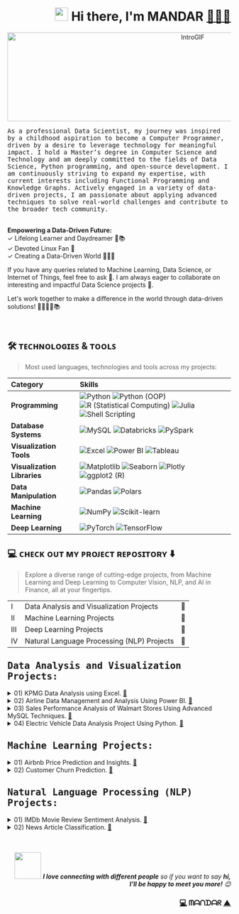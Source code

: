 <h1 align="Right"><img src="https://raw.githubusercontent.com/aemmadi/aemmadi/master/wave.gif" width="30px"> Hi there, I'm MANDAR <a href="#-ᴄʜᴇᴄᴋ-ᴏᴜᴛ-ᴍʏ-ᴘʀᴏᴊᴇᴄᴛ-ʀᴇᴘᴏꜱɪᴛᴏʀʏ-%EF%B8%8F">🧑🏽‍💻</a></h1>


<p align="center">
  <img src="https://github.com/MandarKURUNDWADE/MandarKURUNDWADE/blob/main/IntroGIF_speed.gif" alt="IntroGIF" width="820" height="200">
</p>


<samp>
As a professional Data Scientist, my journey was inspired by a childhood aspiration to become a Computer Programmer, driven by a desire to leverage technology for meaningful impact. I hold a Master’s degree in Computer Science and Technology and am deeply committed to the fields of Data Science, Python programming, and open-source development. I am continuously striving to expand my expertise, with current interests including Functional Programming and Knowledge Graphs. Actively engaged in a variety of data-driven projects, I am passionate about applying advanced techniques to solve real-world challenges and contribute to the broader tech community.
</samp>
<br><br>

**Empowering a Data-Driven Future:** <br>
✓ Lifelong Learner and Daydreamer 🌱📚 <br>
✓ Devoted Linux Fan 🐧 <br>
✓ Creating a Data-Driven World 🌋🏃‍♂️ <br>

If you have any queries related to Machine Learning, Data Science, or Internet of Things, feel free to ask 💬. I am always eager to collaborate on interesting and impactful Data Science projects 👯.

Let's work together to make a difference in the world through data-driven solutions! 🌋🏃‍♂️🌱📚

<br>

<h2 align="Left">🛠 ᴛᴇᴄʜɴᴏʟᴏɢɪᴇꜱ & ᴛᴏᴏʟꜱ</h2>

> Most used languages, technologies and tools across my projects:

| Category               | Skills |
|:-----------------------|:-------|
| **Programming**         | ![Python](https://img.shields.io/badge/Python-3776AB?style=flat&logo=python&logoColor=white) ![Python (OOP)](https://img.shields.io/badge/Python_(OOP)-3776AB?style=flat&logo=python&logoColor=white) ![R (Statistical Computing)](https://img.shields.io/badge/R_(Statistical_Computing)-276DC3?style=flat&logo=r&logoColor=white) ![Julia](https://img.shields.io/badge/Julia-9558B2?style=flat&logo=julia&logoColor=white) ![Shell Scripting](https://img.shields.io/badge/Shell_Scripting-4EAA25?style=flat&logo=gnu-bash&logoColor=white) |
| **Database Systems**    | ![MySQL](https://img.shields.io/badge/MySQL-4479A1?style=flat&logo=mysql&logoColor=white) ![Databricks](https://img.shields.io/badge/Databricks-FF3621?style=flat&logo=databricks&logoColor=white) ![PySpark](https://img.shields.io/badge/PySpark-E25A1C?style=flat&logo=apache-spark&logoColor=white) |
| **Visualization Tools** | ![Excel](https://img.shields.io/badge/Excel-217346?style=flat&logo=microsoft-excel&logoColor=white) ![Power BI](https://img.shields.io/badge/Power_BI-F2C811?style=flat&logo=power-bi&logoColor=black) ![Tableau](https://img.shields.io/badge/Tableau-E97627?style=flat&logo=tableau&logoColor=white) |
| **Visualization Libraries** | ![Matplotlib](https://img.shields.io/badge/Matplotlib-11557C?style=flat&logo=python&logoColor=white) ![Seaborn](https://img.shields.io/badge/Seaborn-0C7DC5?style=flat&logo=python&logoColor=white) ![Plotly](https://img.shields.io/badge/Plotly-3F4F75?style=flat&logo=plotly&logoColor=white) ![ggplot2 (R)](https://img.shields.io/badge/ggplot2_(R)-276DC3?style=flat&logo=r&logoColor=white) |
| **Data Manipulation**   | ![Pandas](https://img.shields.io/badge/Pandas-150458?style=flat&logo=pandas&logoColor=white) ![Polars](https://img.shields.io/badge/Polars-CDD000?style=flat&logo=python&logoColor=white) |
| **Machine Learning**    | ![NumPy](https://img.shields.io/badge/NumPy-013243?style=flat&logo=numpy&logoColor=white) ![Scikit-learn](https://img.shields.io/badge/Scikit_learn-F7931E?style=flat&logo=scikit-learn&logoColor=white) |
| **Deep Learning**       | ![PyTorch](https://img.shields.io/badge/PyTorch-EE4C2C?style=flat&logo=pytorch&logoColor=white) ![TensorFlow](https://img.shields.io/badge/TensorFlow-FF6F00?style=flat&logo=tensorflow&logoColor=white) |


## 💻 ᴄʜᴇᴄᴋ ᴏᴜᴛ ᴍʏ ᴘʀᴏᴊᴇᴄᴛ ʀᴇᴘᴏꜱɪᴛᴏʀʏ ⬇️
>  Explore a diverse range of cutting-edge projects, from Machine Learning and Deep Learning to Computer Vision, NLP, and AI in Finance, all at your fingertips.

||||
|---|---|---|
| I |Data Analysis and Visualization Projects| 🔽|
| II |Machine Learning Projects| 🔽|
| III |Deep Learning Projects| 🔽|
| IV |Natural Language Processing (NLP) Projects| 🔽|


## <samp> Data Analysis and Visualization Projects: </samp>
<details>
  <summary> 
    01) KPMG Data Analysis using Excel.
    <a href="">📂</a> 
  </summary>
  This project aims to analyze customer demographics, transactions, and new customer data to provide insights into business performance and customer behavior. The project consists of six tasks that involve data cleaning, data analysis, and visualization using Excel.
</details> 
<details>
  <summary> 
    02) Airline Data Management and Analysis Using Power BI. 
    <a href="">📂</a> 
  </summary>
  The airline industry operates with numerous complexities, requiring effective data management and insights into flight schedules, passenger details, and ticketing systems. This project aims to analyze airline operations for improving efficiency and customer satisfaction.
</details> 
<details>
  <summary> 
    03) Sales Performance Analysis of Walmart Stores Using Advanced MySQL Techniques. 
    <a href="">📂</a> 
  </summary>
  Walmart wants to optimize its sales strategies by analyzing historical transaction data across branches, customer types, payment methods, and product lines. To achieve this, advanced MySQL queries will be employed to answer challenging business questions related to sales performance, customer segmentation, and product trends.
</details>
<details>
  <summary> 
    04) Electric Vehicle Data Analysis Project Using Python. 
    <a href="">📂</a> 
  </summary>
  In this project, you will analyze a dataset related to electric vehicles (EVs). The dataset contains various features such as electric range, energy consumption, price, and other relevant attributes. Your goal is to conduct a thorough analysis to uncover meaningful insights, tell a compelling story, conduct hypothesis testing and provide actionable recommendations based on the data.
</details>


## <samp> Machine Learning Projects: </samp>
<details>
  <summary> 
    01) Airbnb Price Prediction and Insights.
    <a href="">📂</a> 
  </summary>
  This repository consists of customized word embedding pre-trained on banking and finance terms which will be helpful in analyzing
</details> 
<details>
  <summary> 
    02) Customer Churn Prediction.
    <a href="">📂</a> 
  </summary>
  This repository consists of customized word embedding pre-trained on banking and finance terms which will be helpful in analyzing
</details> 


## <samp> Natural Language Processing (NLP) Projects: <samp>
<details>
  <summary> 
    01) IMDb Movie Review Sentiment Analysis. 
    <a href="">📂</a> 
  </summary>
  The primary objective of this project is to build a machine learning classification model that can predict the sentiment of IMDb movie reviews. The dataset contains a collection of movie reviews, and each review is labeled as either positive or negative. Using text preprocessing, feature extraction techniques (such as TF-IDF), and various classification algorithms, the project will aim to develop a model that can effectively classify the sentiment of movie reviews. The model’s performance will be evaluated using standard classification metrics, such as accuracy, precision, recall, and F1-score.
</details> 
<details>
  <summary> 
    02) News Article Classification. 
    <a href="">📂</a> 
  </summary>
  The primary objective of this project is to build a classification model that can automatically categorize news articles into different predefined categories. The model will be trained using a labeled dataset of news articles and will output the most likely category (e.g., sports, politics, or technology) for any given article.
</details>

<br>
<br>

<p align="Right">
  <img src="https://media.giphy.com/media/LnQjpWaON8nhr21vNW/giphy.gif" width="60"> <em><b>I love connecting with different people</b> so if you want to say <b>hi, I'll be happy to meet you more!</b> 😊</em>
</p>


<h3 align="Right"><a href="">💻</a> ᗰᗩᑎᗪᗩᖇ <a href="">▲</a></h3>
